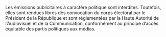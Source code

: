 Les émissions publicitaires à caractère politique sont interdites.
Toutefois, elles sont rendues libres dès convocation du corps électoral par le Président de la République et sont réglementées par la Haute Autorité de l’Audiovisuel et de la Communication, conformément au principe d’accès équitable des partis politiques aux médias.